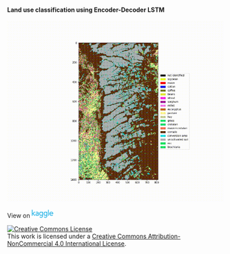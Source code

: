 #### Land use classification using Encoder-Decoder LSTM
![watershed-segmentation](./docs/predicted.gif)


View on [![Kaggle link](./docs/kaggle.png)](https://www.kaggle.com/saraivaufc/land-use-classification-using-encoder-decoder-lstm)


<a rel="license" href="http://creativecommons.org/licenses/by-nc/4.0/">
    <img alt="Creative Commons License" style="border-width:0" src="https://i.creativecommons.org/l/by-nc/4.0/88x31.png" />
</a>
<br />
This work is licensed under a <a rel="license" href="http://creativecommons.org/licenses/by-nc/4.0/">Creative Commons Attribution-NonCommercial 4.0 International License</a>.
